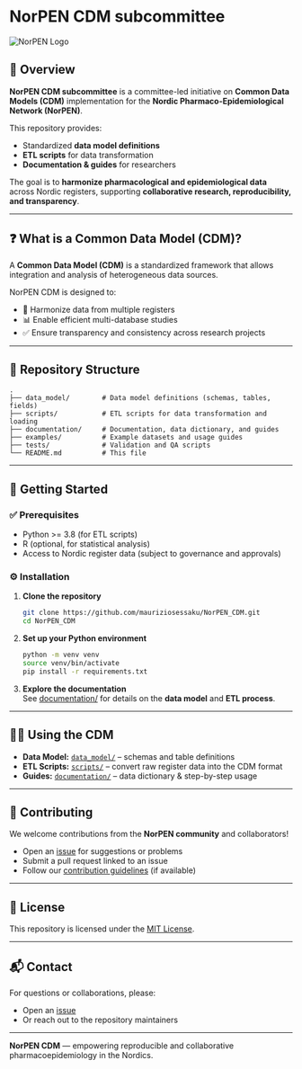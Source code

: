 # NorPEN CDM subcommittee 

![NorPEN Logo](https://usercontent.one/wp/norpen.org/wp-content/uploads/2024/02/NorPEN_logo.png?media=1731672452)

## 📖 Overview  

**NorPEN CDM subcommittee** is a committee-led initiative on **Common Data Models (CDM)** implementation for the **Nordic Pharmaco-Epidemiological Network (NorPEN)**.  

This repository provides:  
- Standardized **data model definitions**  
- **ETL scripts** for data transformation  
- **Documentation & guides** for researchers  

The goal is to **harmonize pharmacological and epidemiological data** across Nordic registers, supporting **collaborative research, reproducibility, and transparency**.

---

## ❓ What is a Common Data Model (CDM)?  

A **Common Data Model (CDM)** is a standardized framework that allows integration and analysis of heterogeneous data sources.  

NorPEN CDM is designed to:  
- 🔗 Harmonize data from multiple registers  
- 📊 Enable efficient multi-database studies  
- ✅ Ensure transparency and consistency across research projects  

---

## 📂 Repository Structure  

```
.
├── data_model/        # Data model definitions (schemas, tables, fields)
├── scripts/           # ETL scripts for data transformation and loading
├── documentation/     # Documentation, data dictionary, and guides
├── examples/          # Example datasets and usage guides
├── tests/             # Validation and QA scripts
└── README.md          # This file
```

---

## 🚀 Getting Started  

### ✅ Prerequisites  
- Python >= 3.8 (for ETL scripts)  
- R (optional, for statistical analysis)  
- Access to Nordic register data (subject to governance and approvals)  

### ⚙️ Installation  

1. **Clone the repository**
    ```bash
    git clone https://github.com/mauriziosessaku/NorPEN_CDM.git
    cd NorPEN_CDM
    ```

2. **Set up your Python environment**
    ```bash
    python -m venv venv
    source venv/bin/activate
    pip install -r requirements.txt
    ```

3. **Explore the documentation**  
   See [documentation/](./documentation/) for details on the **data model** and **ETL process**.

---

## 🧑‍💻 Using the CDM  

- **Data Model:** [`data_model/`](./data_model/) – schemas and table definitions  
- **ETL Scripts:** [`scripts/`](./scripts/) – convert raw register data into the CDM format  
- **Guides:** [`documentation/`](./documentation/) – data dictionary & step-by-step usage  

---

## 🤝 Contributing  

We welcome contributions from the **NorPEN community** and collaborators!  

- Open an [issue](https://github.com/mauriziosessaku/NorPEN_CDM/issues) for suggestions or problems  
- Submit a pull request linked to an issue  
- Follow our [contribution guidelines](./CONTRIBUTING.md) (if available)  

---

## 📜 License  

This repository is licensed under the [MIT License](./LICENSE).  

---

## 📬 Contact  

For questions or collaborations, please:  
- Open an [issue](https://github.com/mauriziosessaku/NorPEN_CDM/issues)  
- Or reach out to the repository maintainers  

---

**NorPEN CDM** — empowering reproducible and collaborative pharmacoepidemiology in the Nordics.
